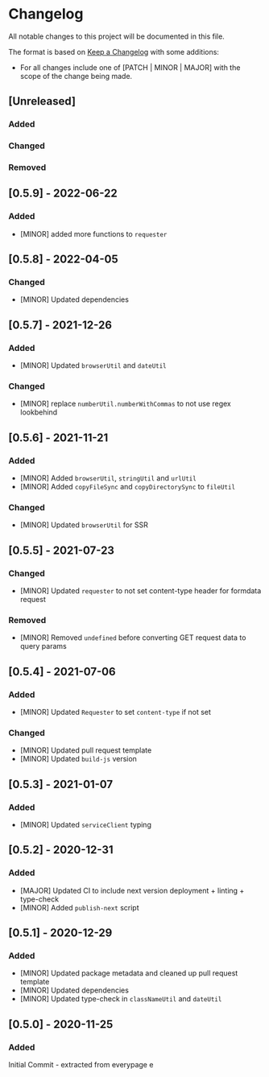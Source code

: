 # Changelog

All notable changes to this project will be documented in this file.

The format is based on [Keep a Changelog](https://keepachangelog.com/en/1.0.0/) with some additions:
- For all changes include one of [PATCH | MINOR | MAJOR] with the scope of the change being made.

## [Unreleased]

### Added

### Changed

### Removed

## [0.5.9] - 2022-06-22

### Added
- [MINOR] added more functions to `requester`

## [0.5.8] - 2022-04-05

### Changed
- [MINOR] Updated dependencies

## [0.5.7] - 2021-12-26

### Added
- [MINOR] Updated `browserUtil` and `dateUtil` 

### Changed

- [MINOR] replace `numberUtil.numberWithCommas` to not use regex lookbehind 

## [0.5.6] - 2021-11-21

### Added
- [MINOR] Added `browserUtil`, `stringUtil` and `urlUtil`
- [MINOR] Added `copyFileSync` and `copyDirectorySync` to `fileUtil`

### Changed

- [MINOR] Updated  `browserUtil` for SSR

## [0.5.5] - 2021-07-23

### Changed
- [MINOR] Updated `requester` to not set content-type header for formdata request

### Removed
- [MINOR] Removed `undefined` before converting GET request data to query params

## [0.5.4] - 2021-07-06

### Added
- [MINOR] Updated `Requester` to set `content-type` if not set

### Changed
- [MINOR] Updated pull request template
- [MINOR] Updated `build-js` version

## [0.5.3] - 2021-01-07

### Added
- [MINOR] Updated  `serviceClient` typing

## [0.5.2] - 2020-12-31

### Added
- [MAJOR] Updated CI to include next version deployment + linting + type-check
- [MINOR] Added `publish-next` script


## [0.5.1] - 2020-12-29

### Added
- [MINOR] Updated package metadata and cleaned up pull request template
- [MINOR] Updated dependencies
- [MINOR] Updated type-check in `classNameUtil` and `dateUtil`

## [0.5.0] - 2020-11-25

### Added

Initial Commit - extracted from everypage
e
